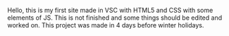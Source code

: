 Hello, this is my first site made in VSC with HTML5 and CSS with some elements of JS. This is not finished and some things should be edited and worked on. This project was made in 4 days before winter holidays.
